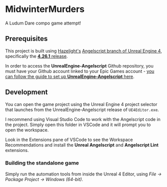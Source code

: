# MidwinterMurders

A Ludum Dare compo game attempt!


## Prerequisites

This project is built using [Hazelight's](https://www.hazelight.se/) [Angelscript branch of Unreal Engine 4](https://angelscript.hazelight.se/), specifically the [**4.26.1** release](https://github.com/Hazelight/UnrealEngine-Angelscript/releases/tag/v4.26.1-angelscript).

In order to access the **UnrealEngine-Angelscript** Github repository, you must have your Github account linked to your Epic Games account - [you can follow the guide to set up **UnrealEngine-Angelscript** here](https://angelscript.hazelight.se/installation/).


## Development

You can open the game project using the Unreal Engine 4 project selector that launches from the UnrealEngine-Angelscript release of `UE4Editor.exe`.

I recommend using Visual Studio Code to work with the Angelscript code in the project. Simply open this folder in VSCode and it will prompt you to open the workspace.

Look in the Extensions pane of VSCode to see the Workspace Recommendations and install the **Unreal Angelscript** and **Angelscript Lint** extensions.


### Building the standalone game

Simply run the automation tools from inside the Unreal 4 Editor, using *File -> Package Project -> Windows (64-bit)*.
